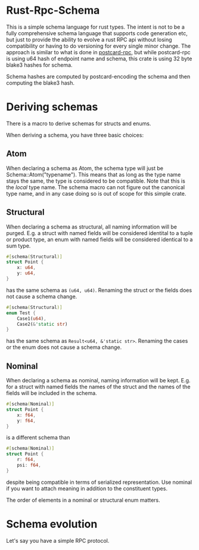 # Rust-Rpc-Schema

This is a simple schema language for rust types. The intent is not to be a fully comprehensive schema language that supports code generation etc, but just to provide the ability to evolve a rust RPC api without losing compatibility or having to do versioning for every single minor change. The approach is similar to what is done in [postcard-rpc](https://github.com/jamesmunns/postcard-rpc), but while postcard-rpc is using u64 hash of endpoint name and schema, this crate is using 32 byte blake3 hashes for schema.

Schema hashes are computed by postcard-encoding the schema and then computing the blake3 hash.

# Deriving schemas

There is a macro to derive schemas for structs and enums.

When deriving a schema, you have three basic choices:

## Atom

When declaring a schema as Atom, the schema type will just be Schema::Atom("typename"). This means that as long as the type name stays the same, the type is considered to be compatible. Note that this is the *local* type name. The schema macro can not figure out the canonical type name, and in any case doing so is out of scope for this simple crate.

## Structural

When declaring a schema as structural, all naming information will be purged. E.g. a struct with named fields will be considered identital to a tuple or product type, an enum with named fields will be considered identical to a sum type.

```rust
#[schema(Structural)]
struct Point {
    x: u64,
    y: u64,
}
```

has the same schema as `(u64, u64)`. Renaming the struct or the fields does not cause a schema change.

```rust
#[schema(Structural)]
enum Test {
    Case1(u64),
    Case2(&'static str)
}
```

has the same schema as `Result<u64, &'static str>`. Renaming the cases or the enum does not cause a schema change.

## Nominal

When declaring a schema as nominal, naming information will be kept. E.g. for a struct with named fields the names of the struct and the names of the fields will be included in the schema.

```rust
#[schema(Nominal)]
struct Point {
    x: f64,
    y: f64,
}
```

is a different schema than

```rust
#[schema(Nominal)]
struct Point {
    r: f64,
    psi: f64,
}
```

despite being compatible in terms of serialized representation. Use nominal if you want to attach meaning in addition to the constituent types.

The order of elements in a nominal or structural enum matters.

# Schema evolution

Let's say you have a simple RPC protocol.